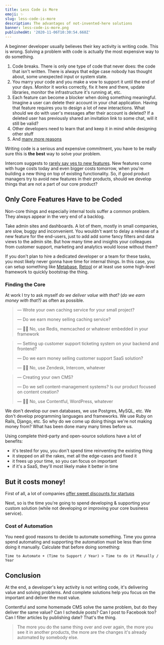 ```yaml
---
title: Less Code is More
emoji: ✨
slug: less-code-is-more
description: The advantages of not-invented-here solutions
banner: less-code-is-more.png
publishedAt: '2020-11-06T10:30:54.668Z'
---
```


A beginner developer usually believes their key activity is writing code. This is wrong. Solving a problem with code is actually the most expensive way to do something.

1. Code breaks. There is only one type of code that never does: the code that isn't written. There is always that edge case nobody has thought about, some unexpected input or system state.
2. You marry your code and you make a vow to support it until the end of your days. Monitor it works correctly, fix it here and there, update libraries, monitor the infrastructure it's running at, etc.
3. Each feature can become a blocker when doing something meaningful. Imagine a user can delete their account in your chat application. Having that feature requires you to design a lot of new interactions. What should we do with user's messages after their account is deleted? If a deleted user has previously shared an invitation link to some chat, will it still be valid?
4. Other developers need to learn that and keep it in mind while designing other stuff
5. And [many more reasons](https://twitter.com/johncutlefish/status/1335822976957247489)

Writing code is a serious and expensive commitment, you have to be really sure this is **the best** way to solve your problem.

Intercom suggests to [rarely say yes to new features](https://www.intercom.com/blog/rarely-say-yes-to-feature-requests/). New features come with huge costs today and even bigger costs tomorrow, when you're building a new thing on top of existing functionality. So, if good product managers try to avoid new features in their products, should we develop things that are not a part of our core product?

## Only Core Features Have to be Coded

Non-core things and especially internal tools suffer a common problem. They always appear in the very end of a backlog.

Take admin sites and dashboards. A lot of them, mostly in small companies, are slow, buggy and inconvenient. You wouldn't want to delay a release of a new feature for the end-users, just to add add some fancy filters and data views to the admin site. But how many time and insights your colleagues from customer support, marketing and analytics would loose without them?

If you don't plan to hire a dedicated developer or a team for these tasks, you most likely never gonna have time for internal things. In this case, you can setup something like [Metabase](http://metabase.com), [Retool](http://retool.com) or at least use some high-level framework to quickly bootstrap the thing.

### Finding the Core

At work I try to ask myself _do we deliver value with that?_ (_do we earn money with that?)_ as often as possible.

> — Wrote your own caching service for your small project?
>
> — Do we earn money selling caching service?
>
> — 🙅‍♂️ No, use Redis, memcached or whatever embedded in your framework

> — Setting up customer support ticketing system on your backend and frontend?
>
> — Do we earn money selling customer support SaaS solution?
>
> — 🙅‍♂️ No, use Zendesk, Intercom, whatever

> — Creating your own CMS?
>
> — Do we sell content-management systems? Is our product focused on content creation?
>
> — 🙅‍♂️ No, use Contentful, WordPress, whatever

We don't develop our own databases, we use Postgres, MySQL, etc. We don't develop programming languages and frameworks. We use Ruby on Rails, Django, etc. So why do we come up doing things we're not making money from? What has been done many many times before us.

Using complete third-party and open-source solutions have a lot of benefits:

- it's tested for you, you don't spend time reinventing the existing thing
- it stepped on all the rakes, met all the edge-cases and fixed it
- it frees up your time, so you can focus on important
- if it's a SaaS, they'll most likely make it better in time

## But it costs money!

First of all, a lot of companies [offer sweet discounts for startups](http://freefor.dev)

Next, so is the time you're going to spend developing & supporting your custom solution (while not developing or improving your core business service).

### Cost of Automation

You need good reasons to decide to automate something. Time you gonna spend automating and supporting the automation must be less than time doing it manually.
Calculate that before doing something:

```
Time to Automate + (Time to Support / Year) > Time to do it Manually / Year
```

## Conclusion

At the end, a developer's key activity is not writing code, it's delivering value and solving problems. And complete solutions help you focus on the important and deliver the most value.

Contentful and some homemade CMS solve the same problem, but do they deliver the same value? Can I schedule posts? Can I post to Facebook too? Can I filter articles by publishing date? That's the thing.

> The more you do the same thing over and over again, the more you see it in another products, the more are the changes it's already automated by somebody else.
